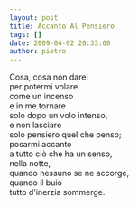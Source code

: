 ```yaml
---
layout: post
title: Accanto Al Pensiero
tags: []
date: 2009-04-02 20:33:00
author: pietro
---
```

Cosa, cosa non darei<br/>per potermi volare<br/>come un incenso<br/>e in me tornare<br/>solo dopo un volo intenso,<br/>e non lasciare<br/>solo pensiero quel che penso;<br/>posarmi accanto<br/>a tutto ciò che ha un senso,<br/>nella notte,<br/>quando nessuno se ne accorge,<br/>quando il buio<br/>tutto d'inerzia sommerge.
